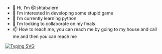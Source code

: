 - 👋 Hi, I’m @Ishtabalern 
- 👀 I’m interested in developing some stupid game
- 🌱 I’m currently learning python
- 💞️ I’m looking to collaborate on my finals
- 📫 How to reach me, you can reach me by going to my house and call me and then you can reach me

<!---
Ishtabalern/Ishtabalern is a ✨ special ✨ repository because its `README.md` (this file) appears on your GitHub profile.
You can click the Preview link to take a look at your changes.
--->
[![Typing SVG](https://readme-typing-svg.herokuapp.com?duration=2500&color=F7E111&background=000000&center=true&vCenter=true&lines=Add+me+on+Valorant;iceberg%23SHRLN)](https://git.io/typing-svg)
